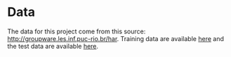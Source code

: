 # Data
The data for this project come from this source: http://groupware.les.inf.puc-rio.br/har. Training data are available [here]( https://d396qusza40orc.cloudfront.net/predmachlearn/pml-training.csv)
and the test data are available [here](https://d396qusza40orc.cloudfront.net/predmachlearn/pml-testing.csv).

